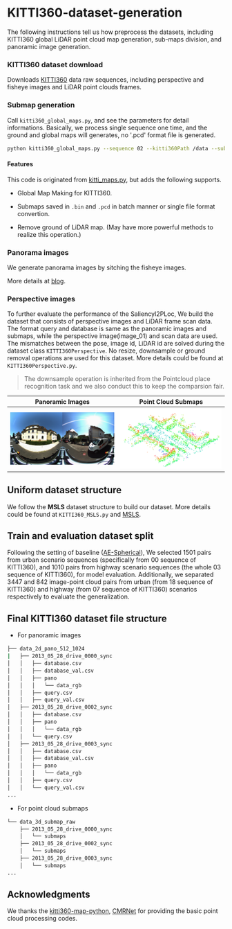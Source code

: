 # KITTI360-dataset-generation

The following instructions tell us how preprocess the datasets, including KITTI360 global LiDAR point cloud map generation, sub-maps division, and panoramic image generation.

### KITTI360 dataset download

Downloads [KITTI360](https://www.cvlibs.net/datasets/kitti-360/) data raw sequences, including perspective and fisheye images and LiDAR point clouds frames.

### Submap generation

Call `kitti360_global_maps.py`, and see the parameters for detail informations. Basically, we process single sequence one time, and the ground and global maps will generates, no '.pcd' format file is generated.

```bash
python kitti360_global_maps.py --sequence 02 --kitti360Path /data --submapPath /data/data_3d_submap
```

#### Features

This code is originated from [kitti_maps.py](https://github.com/cattaneod/CMRNet/blob/master/preprocess/kitti_maps.py), but adds the following supports.

+ Global Map Making for KITTI360.

+ Submaps saved in `.bin` and `.pcd` in batch manner or single file format convertion.

+ Remove ground of LiDAR map. (May have more powerful methods to realize this operation.)

### Panorama images

We generate panorama images by sitching the fisheye images. 

More details at [blog](http://whu-lyh.github.io/blogs/2023/04/27/%E9%B1%BC%E7%9C%BC%E5%9B%BE%E5%83%8F%E8%BD%AC%E7%AD%89%E8%B7%9D%E6%8A%95%E5%BD%B1%E5%9B%BE%E5%83%8F/).

### Perspective images

To further evaluate the performance of the SaliencyI2PLoc, We build the dataset that consists of perspective images and LiDAR frame scan data. The format query and database is same as the panoramic images and submaps, while the perspective image(image_01) and scan data are used. The mismatches between the pose, image id, LiDAR id are solved during the dataset class `KITTI360Perspective`. No resize, downsample or ground removal operations are used for this dataset. More details could be found at `KITTI360Perspective.py`.

> The downsample operation is inherited from the Pointcloud place recognition task and we also conduct this to keep the comparsion fair.

|               Panoramic Images               |                 Point Cloud Submaps                 |
| :-------------------------------: | :--------------------------------------: |
| ![](./imgs/sequence9-0000012350-pano.png) | ![](./imgs/sequence9-0000012350-pc.png) |

## Uniform dataset structure

We follow the **MSLS** dataset structure to build our dataset. More details could be found at `KITTI360_MSLS.py` and [MSLS](https://github.com/whu-lyh/mapillary_sls).

## Train and evaluation dataset split

Following the setting of baseline ([AE-Spherical](https://github.com/Zhaozhpe/AE-CrossModal)), We selected 1501 pairs from urban scenario sequences (specifically from 00 sequence of KITTI360), and 1010 pairs from highway scenario sequences (the whole 03 sequence of KITTI360), for model evaluation. Additionally, we separated 3447 and 842 image-point cloud pairs from urban (from 18 sequence of KITTI360) and highway (from 07 sequence of KITTI360) scenarios respectively to evaluate the generalization.

## Final KITTI360 dataset file structure

+ For panoramic images

```bash
├── data_2d_pano_512_1024
|   ├── 2013_05_28_drive_0000_sync
│   │   ├── database.csv
│   │   ├── database_val.csv
│   │   ├── pano
│   │   │   └── data_rgb
│   │   ├── query.csv
│   │   ├── query_val.csv
│   ├── 2013_05_28_drive_0002_sync
│   │   ├── database.csv
│   │   ├── pano
│   │   │   └── data_rgb
│   │   └── query.csv
│   ├── 2013_05_28_drive_0003_sync
│   │   ├── database.csv
│   │   ├── database_val.csv
│   │   ├── pano
│   │   │   └── data_rgb
│   │   ├── query.csv
│   │   └── query_val.csv
...
```
+ For point cloud submaps

```bash
└── data_3d_submap_raw
    ├── 2013_05_28_drive_0000_sync
    │   └── submaps
    ├── 2013_05_28_drive_0002_sync
    │   └── submaps
    ├── 2013_05_28_drive_0003_sync
    │   └── submaps
...
```

## Acknowledgments

We thanks the [kitti360-map-python](https://github.com/Zhaozhpe/kitti360-map-python), [CMRNet](https://github.com/cattaneod/CMRNet/blob/master/preprocess/kitti_maps.py) for providing the basic point cloud processing codes.

